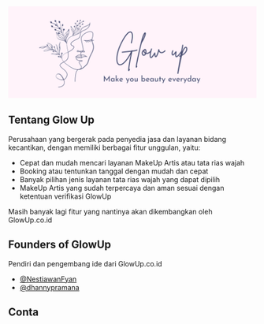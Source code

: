 ![Logo](https://github.com/glowup-co-id/.github/blob/main/picture/glow_up.png)

## Tentang Glow Up

Perusahaan yang bergerak pada penyedia jasa dan layanan bidang kecantikan, dengan memiliki berbagai fitur unggulan, yaitu:

- Cepat dan mudah mencari layanan MakeUp Artis atau tata rias wajah
- Booking atau tentunkan tanggal dengan mudah dan cepat
- Banyak pilihan jenis layanan tata rias wajah yang dapat dipilih
- MakeUp Artis yang sudah terpercaya dan aman sesuai dengan ketentuan verifikasi GlowUp

Masih banyak lagi fitur yang nantinya akan dikembangkan oleh GlowUp.co.id


## Founders of GlowUp

Pendiri dan pengembang ide dari GlowUp.co.id

- [@NestiawanFyan](https://github.com/nestiawanfyans)
- [@dhannypramana](https://github.com/dhannypramana)

## Conta